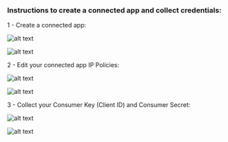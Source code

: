 ### Instructions to create a connected app and collect credentials:

1 - Create a connected app:

![alt text](https://github.com/pg-dev-git/analytics_toolkit_source/blob/main/readme_images/1.png)

![alt text](https://github.com/pg-dev-git/analytics_toolkit_source/blob/main/readme_images/2.png)

2 - Edit your connected app IP Policies:

![alt text](https://github.com/pg-dev-git/analytics_toolkit_source/blob/main/readme_images/3.png)

![alt text](https://github.com/pg-dev-git/analytics_toolkit_source/blob/main/readme_images/4.png)

3 - Collect your Consumer Key (Client ID) and Consumer Secret:

![alt text](https://github.com/pg-dev-git/analytics_toolkit_source/blob/main/readme_images/5.png)

![alt text](https://github.com/pg-dev-git/analytics_toolkit_source/blob/main/readme_images/6.png)
